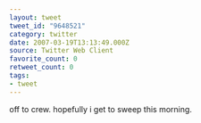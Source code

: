 ```yaml
---
layout: tweet
tweet_id: "9648521"
category: twitter
date: 2007-03-19T13:13:49.000Z
source: Twitter Web Client
favorite_count: 0
retweet_count: 0
tags:
- tweet
---
```


off to crew. hopefully i get to sweep this morning.
